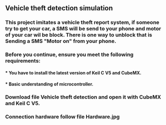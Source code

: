 ## Vehicle theft detection simulation
### This project imitates a vehicle theft report system, if someone try to get your car, a SMS will be send to your phone and motor of your car wil be block. There is one way to unblock that is Sending a SMS "Motor on" from your phone.
###  Before you continue, ensure you meet the following requirements:
#### * You have to install the latest version of Keil C V5 and CubeMX.
#### * Basic understanding of microcontroller.
### Download file Vehicle theft detection and open it with CubeMX and Keil C V5.
### Connection hardware follow file Hardware.jpg
